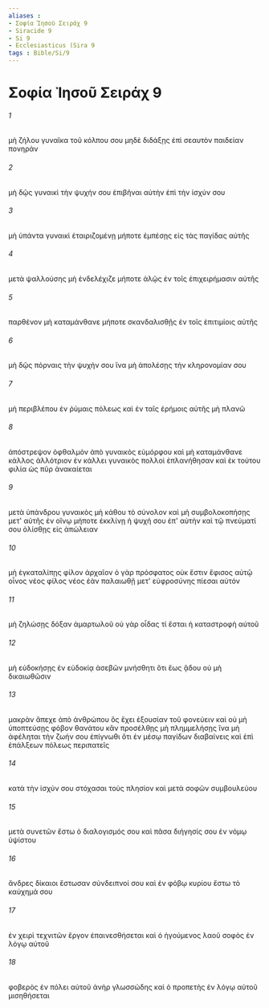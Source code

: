 ```yaml
---
aliases : 
- Σοφία Ἰησοῦ Σειράχ 9
- Siracide 9
- Si 9
- Ecclesiasticus (Sira 9
tags : Bible/Si/9
---
```


# Σοφία Ἰησοῦ Σειράχ 9

###### 1
μὴ ζήλου γυναῖκα τοῦ κόλπου σου μηδὲ διδάξῃς ἐπὶ σεαυτὸν παιδείαν πονηράν
###### 2
μὴ δῷς γυναικὶ τὴν ψυχήν σου ἐπιβῆναι αὐτὴν ἐπὶ τὴν ἰσχύν σου
###### 3
μὴ ὑπάντα γυναικὶ ἑταιριζομένῃ μήποτε ἐμπέσῃς εἰς τὰς παγίδας αὐτῆς
###### 4
μετὰ ψαλλούσης μὴ ἐνδελέχιζε μήποτε ἁλῷς ἐν τοῖς ἐπιχειρήμασιν αὐτῆς
###### 5
παρθένον μὴ καταμάνθανε μήποτε σκανδαλισθῇς ἐν τοῖς ἐπιτιμίοις αὐτῆς
###### 6
μὴ δῷς πόρναις τὴν ψυχήν σου ἵνα μὴ ἀπολέσῃς τὴν κληρονομίαν σου
###### 7
μὴ περιβλέπου ἐν ῥύμαις πόλεως καὶ ἐν ταῖς ἐρήμοις αὐτῆς μὴ πλανῶ
###### 8
ἀπόστρεψον ὀφθαλμὸν ἀπὸ γυναικὸς εὐμόρφου καὶ μὴ καταμάνθανε κάλλος ἀλλότριον ἐν κάλλει γυναικὸς πολλοὶ ἐπλανήθησαν καὶ ἐκ τούτου φιλία ὡς πῦρ ἀνακαίεται
###### 9
μετὰ ὑπάνδρου γυναικὸς μὴ κάθου τὸ σύνολον καὶ μὴ συμβολοκοπήσῃς μετ' αὐτῆς ἐν οἴνῳ μήποτε ἐκκλίνῃ ἡ ψυχή σου ἐπ' αὐτὴν καὶ τῷ πνεύματί σου ὀλίσθῃς εἰς ἀπώλειαν
###### 10
μὴ ἐγκαταλίπῃς φίλον ἀρχαῖον ὁ γὰρ πρόσφατος οὐκ ἔστιν ἔφισος αὐτῷ οἶνος νέος φίλος νέος ἐὰν παλαιωθῇ μετ' εὐφροσύνης πίεσαι αὐτόν
###### 11
μὴ ζηλώσῃς δόξαν ἁμαρτωλοῦ οὐ γὰρ οἶδας τί ἔσται ἡ καταστροφὴ αὐτοῦ
###### 12
μὴ εὐδοκήσῃς ἐν εὐδοκίᾳ ἀσεβῶν μνήσθητι ὅτι ἕως ᾅδου οὐ μὴ δικαιωθῶσιν
###### 13
μακρὰν ἄπεχε ἀπὸ ἀνθρώπου ὃς ἔχει ἐξουσίαν τοῦ φονεύειν καὶ οὐ μὴ ὑποπτεύσῃς φόβον θανάτου κἂν προσέλθῃς μὴ πλημμελήσῃς ἵνα μὴ ἀφέληται τὴν ζωήν σου ἐπίγνωθι ὅτι ἐν μέσῳ παγίδων διαβαίνεις καὶ ἐπὶ ἐπάλξεων πόλεως περιπατεῖς
###### 14
κατὰ τὴν ἰσχύν σου στόχασαι τοὺς πλησίον καὶ μετὰ σοφῶν συμβουλεύου
###### 15
μετὰ συνετῶν ἔστω ὁ διαλογισμός σου καὶ πᾶσα διήγησίς σου ἐν νόμῳ ὑψίστου
###### 16
ἄνδρες δίκαιοι ἔστωσαν σύνδειπνοί σου καὶ ἐν φόβῳ κυρίου ἔστω τὸ καύχημά σου
###### 17
ἐν χειρὶ τεχνιτῶν ἔργον ἐπαινεσθήσεται καὶ ὁ ἡγούμενος λαοῦ σοφὸς ἐν λόγῳ αὐτοῦ
###### 18
φοβερὸς ἐν πόλει αὐτοῦ ἀνὴρ γλωσσώδης καὶ ὁ προπετὴς ἐν λόγῳ αὐτοῦ μισηθήσεται

